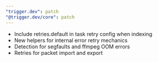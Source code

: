 ```yaml
---
"trigger.dev": patch
"@trigger.dev/core": patch
---
```


- Include retries.default in task retry config when indexing
- New helpers for internal error retry mechanics
- Detection for segfaults and ffmpeg OOM errors
- Retries for packet import and export